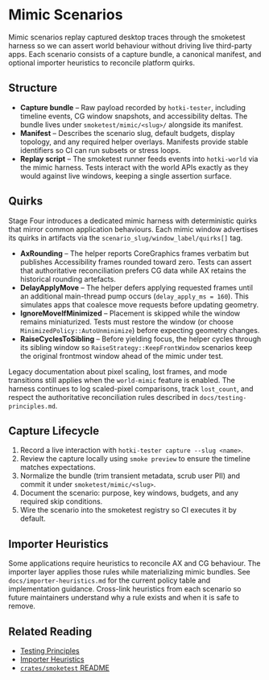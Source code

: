 # Mimic Scenarios

Mimic scenarios replay captured desktop traces through the smoketest harness so we can assert world
behaviour without driving live third-party apps. Each scenario consists of a capture bundle, a
canonical manifest, and optional importer heuristics to reconcile platform quirks.

## Structure
- **Capture bundle** – Raw payload recorded by `hotki-tester`, including timeline events, CG window
  snapshots, and accessibility deltas. The bundle lives under `smoketest/mimic/<slug>/` alongside its
  manifest.
- **Manifest** – Describes the scenario slug, default budgets, display topology, and any required
  helper overlays. Manifests provide stable identifiers so CI can run subsets or stress loops.
- **Replay script** – The smoketest runner feeds events into `hotki-world` via the mimic harness.
  Tests interact with the world APIs exactly as they would against live windows, keeping a single
  assertion surface.

## Quirks

Stage Four introduces a dedicated mimic harness with deterministic quirks that mirror common
application behaviours. Each mimic window advertises its quirks in artifacts via the
`scenario_slug/window_label/quirks[]` tag.

- **AxRounding** – The helper reports CoreGraphics frames verbatim but publishes Accessibility frames
  rounded toward zero. Tests can assert that authoritative reconciliation prefers CG data while AX
  retains the historical rounding artefacts.
- **DelayApplyMove** – The helper defers applying requested frames until an additional main-thread
  pump occurs (`delay_apply_ms = 160`). This simulates apps that coalesce move requests before
  updating geometry.
- **IgnoreMoveIfMinimized** – Placement is skipped while the window remains miniaturized. Tests must
  restore the window (or choose `MinimizedPolicy::AutoUnminimize`) before expecting geometry changes.
- **RaiseCyclesToSibling** – Before yielding focus, the helper cycles through its sibling window so
  `RaiseStrategy::KeepFrontWindow` scenarios keep the original frontmost window ahead of the mimic
  under test.

Legacy documentation about pixel scaling, lost frames, and mode transitions still applies when the
`world-mimic` feature is enabled. The harness continues to log scaled-pixel comparisons, track
`lost_count`, and respect the authoritative reconciliation rules described in
`docs/testing-principles.md`.

## Capture Lifecycle
1. Record a live interaction with `hotki-tester capture --slug <name>`.
2. Review the capture locally using `smoke preview` to ensure the timeline matches expectations.
3. Normalize the bundle (trim transient metadata, scrub user PII) and commit it under
   `smoketest/mimic/<slug>`.
4. Document the scenario: purpose, key windows, budgets, and any required skip conditions.
5. Wire the scenario into the smoketest registry so CI executes it by default.

## Importer Heuristics
Some applications require heuristics to reconcile AX and CG behaviour. The importer layer applies
those rules while materializing mimic bundles. See `docs/importer-heuristics.md` for the current
policy table and implementation guidance. Cross-link heuristics from each scenario so future maintainers
understand why a rule exists and when it is safe to remove.

## Related Reading
- [Testing Principles](./testing-principles.md)
- [Importer Heuristics](./importer-heuristics.md)
- [`crates/smoketest` README](../crates/smoketest/README.md)
